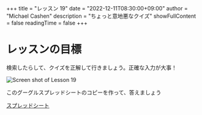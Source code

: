 +++
title = "レッスン 19"
date = "2022-12-11T08:30:00+09:00"
author = "Michael Cashen"
description = "ちょっと意地悪なクイズ" 
showFullContent = false
readingTime = false
+++

# レッスンの目標
検索したらして、クイズを正解して行きましょう。正確な入力が大事！

![Screen shot of Lesson 19](/images/lesson19.png)

このグーグルスプレッドシートのコピーを作って、答えましょう

[スプレッドシート](https://docs.google.com/spreadsheets/d/1hPix5TYLJ7jR_lx06F9iWzwxBpKpzNCdJBY0UU4Gro8/edit#gid=0) 